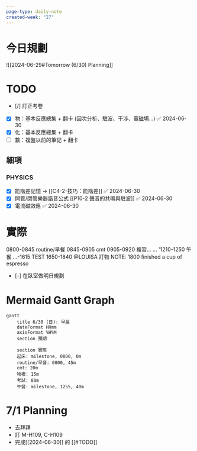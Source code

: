 ```yaml
---
page-type: daily-note
created-week: "27"
---
```

# 今日規劃
![[2024-06-29#Tomorrow (6/30) Planning]]
# TODO
- [/] 訂正考卷
- [x] 物：基本反應總集 + 翻卡 (因次分析、駐波、干涉、電磁場...) ✅ 2024-06-30
- [x] 化：基本反應總集 + 翻卡
- [ ] 數：複盤以前的筆記 + 翻卡
## 細項
### PHYSICS
- [x] 能階差記憶 -> [[C4-2-技巧：能階差]] ✅ 2024-06-30
- [x] 開管/閉管樂器諧音公式 [[P10-2 聲音的共鳴與駐波]] ✅ 2024-06-30
- [x] 電流磁效應 ✅ 2024-06-30
# 實際
0800-0845 routine/早餐
0845-0905 cmt
0905-0920 複習...
...
'1210-1250 午餐
...-1615 TEST
1650-1840 @LOUISA 訂物
NOTE: 1800 finished a cup of espresso
- [-] 在臥室做明日規劃
# Mermaid Gantt Graph
```mermaid
gantt
	title 6/30 (日): 早晨
	dateFormat HHmm
    axisFormat %H%M
    section 預期
    
    section 實際
    起床: milestone, 0800, 0m
    routine/早餐: 0800, 45m
    cmt: 20m
    物複: 15m
    考試: 80m
    午餐: milestone, 1255, 40m
```
# 7/1 Planning
- 去拜拜
- 訂 M-H109, C-H109
- 完成[[2024-06-30]] 的 [[#TODO]]